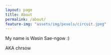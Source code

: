 ```yaml
---
layout: page
title: About
permalink: /about/
feature-img: "assets/img/pexels/circuit.jpeg"
---
```


My name is Wasin Sae-ngow :)

AKA chrsow